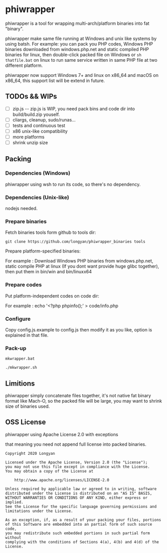# phiwrapper

phiwrapper is a tool for wrapping multi-arch/platform binaries into fat "binary".

phiwrapper make same file running at Windows and unix like systems by using batsh. For example: you can pack you PHP codes, Windows PHP binaries downloaded from windows.php.net and static compiled PHP binaries for linux, then double-click packed file on Windows or `sh thatfile.bat` on linux to run same service written in same PHP file at two different platform.

phiwrapper now support Windows 7+ and linux on x86_64 and macOS on x86_64, this support list will be extend in future.

## TODOs && WIPs

- [ ] zip.js -- zip.js is WIP, you need pack bins and code dir into build/build.zip youself.
- [ ] cliargs, cleanup, sudo/runas...
- [ ] tests and continuous test
- [ ] x86 unix-like compatibility
- [ ] more platforms
- [ ] shrink unzip size

## Packing

### Dependencies (Windows)

phiwrapper using wsh to run its code, so there's no dependency.

### Dependencies (Unix-like)

nodejs needed.

### Prepare binaries

Fetch binaries tools form github to tools dir:
```
git clone https://github.com/longyan/phiwrapper_binaries tools
```

Prepare platform-specified binaries:

For example : Download Windows PHP binaries from windows.php.net, static compile PHP at linux (If you dont want provide huge glibc together), then put them in bin/win and bin/linuxx64

### Prepare codes

Put platform-independent codes on code dir:

For example : echo '<?php phpinfo();' > code/info.php

### Configure

Copy config.js.example to config.js then modify it as you like, option is explained in that file.

### Pack-up

```batsh
mkwrapper.bat
```
```bash
./mkwrapper.sh
```

## Limitions

phiwrapper simply concatenate files together, it's not native fat binary format like Mach-O, so the packed file will be large, you may want to shrink size of binaries used.

## OSS License

phiwrapper using Apache License 2.0 with exceptions

that meaning you need not append full license into packed binaries.

```
Copyright 2020 Longyan

Licensed under the Apache License, Version 2.0 (the "License");
you may not use this file except in compliance with the License.
You may obtain a copy of the License at

    http://www.apache.org/licenses/LICENSE-2.0

Unless required by applicable law or agreed to in writing, software
distributed under the License is distributed on an "AS IS" BASIS,
WITHOUT WARRANTIES OR CONDITIONS OF ANY KIND, either express or implied.
See the License for the specific language governing permissions and
limitations under the License.

As an exception, if, as a result of your packing your files, portions
of this Software are embedded into an partial form of such source code,
you may redistribute such embedded portions in such partial form without
complying with the conditions of Sections 4(a), 4(b) and 4(d) of the License.
```
